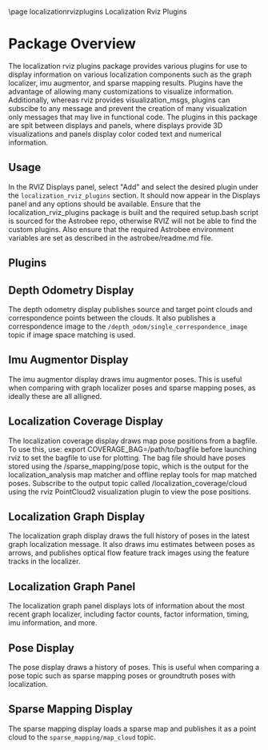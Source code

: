 \page localizationrvizplugins Localization Rviz Plugins

# Package Overview
The localization rviz plugins package provides various plugins for use to display information on various localization components such as the graph localizer, imu augmentor, and sparse mapping results.  Plugins have the advantage of allowing many customizations to visualize information.  Additionally, whereas rviz provides visualization_msgs, plugins can subscibe to any message and prevent the creation of many visualization only messages that may live in functional code. 
The plugins in this package are spit between displays and panels, where displays provide 3D visualizations and panels display color coded text and numerical information.

## Usage
In the RVIZ Displays panel, select "Add" and select the desired plugin under the `localization_rviz_plugins` section. It should now appear in the Displays panel and any options should be available.
Ensure that the localization_rviz_plugins package is built and the required setup.bash script is sourced for the Astrobee repo, otherwise RVIZ will not be able to find the custom plugins.
Also ensure that the required Astrobee environment variables are set as described in the astrobee/readme.md file.

## Plugins
## Depth Odometry Display 
The depth odometry display publishes source and target point clouds and correspondence points between the clouds. It also publishes a correspondence image to the `/depth_odom/single_correspondence_image` topic if image space matching is used.

## Imu Augmentor Display
The imu augmentor display draws imu augmentor poses.  This is useful when comparing with graph localizer poses and sparse mapping poses, as ideally these are all alligned.

## Localization Coverage Display 
The localization coverage display draws map pose positions from a bagfile. To use this, use: export COVERAGE_BAG=/path/to/bagfile before launching rviz to set the bagfile to use for plotting. The bag file should have poses stored using the /sparse_mapping/pose topic, which is the output for the localization_analysis map matcher and offline replay tools for map matched poses. Subscribe to the output topic called /localization_coverage/cloud using the rviz PointCloud2 visualization plugin to view the pose positions.

## Localization Graph Display 
The localization graph display draws the full history of poses in the latest graph localization message.  It also draws imu estimates between poses as arrows, and publishes optical flow feature track images using the feature tracks in the localizer.

## Localization Graph Panel 
The localization graph panel displays lots of information about the most recent graph localizer, including factor counts, factor information, timing, imu information, and more.

## Pose Display
The pose display draws a history of poses. This is useful when comparing a pose topic such as sparse mapping poses or groundtruth poses with localization.

## Sparse Mapping Display
The sparse mapping display loads a sparse map and publishes it as a point cloud to the `sparse_mapping/map_cloud` topic.
